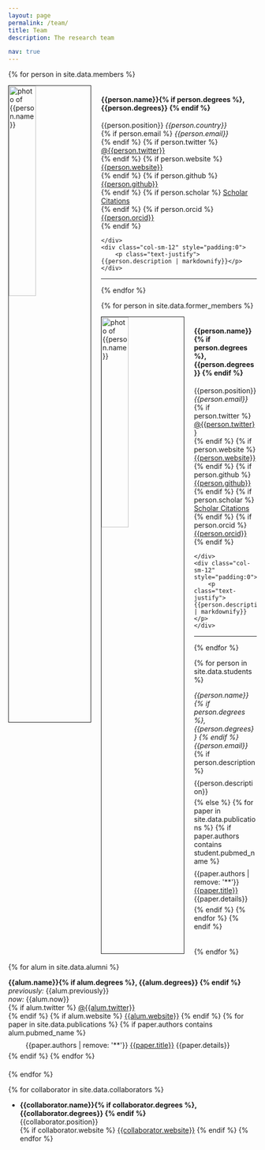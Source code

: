 ```yaml
---
layout: page
permalink: /team/
title: Team
description: The research team

nav: true
---
```


<!--- #### Current Members --->

{% for person in site.data.members %}

<!-- The paddingtop and margin-top edits allow anchors to link properly. -->
<div class="clearfix" id = "{{person.name | replace: ' ', '-'}}" style="padding-top: 60px; margin-top: -60px;">
    <img style="border:1px solid; float: left; width: 33%; margin-right: 20px;" src="{{ person.image | prepend: '/assets/img/' | prepend: site.baseurl | prepend: site.url }}" alt="photo of {{person.name}}">
    <div>
        <h4>{{person.name}}{% if person.degrees %}, {{person.degrees}} {% endif %}</h4> 
        {{person.position}}
        <i class="fa fa-flag"></i> <em>{{person.country}}</em> <br>
        <!--<i class="fa fa-envelope"></i> <em>{{person.partner}}</em> <br>-->
        {% if person.email %}
          <i class="fa fa-envelope"></i> <em>{{person.email}}</em> <br>
        {% endif %}
        {% if person.twitter %}
          <i class="fab fa-twitter"></i> <a href= "http://twitter.com/{{person.twitter}}" target="_blank"> @{{person.twitter}} </a> <br>
        {% endif %}
        {% if person.website %}
          <i class="fa fa-globe"></i> <a href= "{{person.website}}" target="_blank">{{person.website}}</a> <br>
        {% endif %}
        {% if person.github %}
          <i class="fab fa-github"></i> <a href= "https://github.com/{{person.github}}" target="_blank"> {{person.github}} </a> <br>
        {% endif %}
        {% if person.scholar %}
          <i class="ai ai-google-scholar"></i> <a href= "http://scholar.google.com/citations?user={{person.scholar}}" target="_blank"> Scholar Citations </a> <br>
        {% endif %}
        {% if person.orcid %}
          <i class="ai ai-orcid"></i> <a href="http://{{person.orcid}}" target="_blank"> {{person.orcid}}</a> <br>
        {% endif %}

    </div>
    <div class="col-sm-12" style="padding:0">
        <p class="text-justify">{{person.description | markdownify}}</p>
    </div>
</div>
<hr>
{% endfor %}

<!-- #### Former Members -->


{% for person in site.data.former_members %}

<!-- The paddingtop and margin-top edits allow anchors to link properly. -->
<div class="clearfix" id = "{{person.name | replace: ' ', '-'}}" style="padding-top: 60px; margin-top: -60px;">
    <img style="border:1px solid; float: left; width: 33%; margin-right: 20px;" src="{{ person.image | prepend: '/assets/img/' | prepend: site.baseurl | prepend: site.url }}" alt="photo of {{person.name}}">
    <div>
        <h4>{{person.name}}{% if person.degrees %}, {{person.degrees}} {% endif %}</h4> 
        {{person.position}} <br>
        <i class="fa fa-envelope"></i> <em>{{person.email}}</em> <br>
        {% if person.twitter %}
          <i class="fab fa-twitter"></i> <a href= "http://twitter.com/{{person.twitter}}" target="_blank"> @{{person.twitter}} </a> <br>
        {% endif %}
        {% if person.website %}
          <i class="fa fa-globe"></i> <a href= "{{person.website}}" target="_blank">{{person.website}}</a> <br>
        {% endif %}
        {% if person.github %}
          <i class="fab fa-github"></i> <a href= "https://github.com/{{person.github}}" target="_blank"> {{person.github}} </a> <br>
        {% endif %}
        {% if person.scholar %}
          <i class="ai ai-google-scholar"></i> <a href= "http://scholar.google.com/citations?user={{person.scholar}}" target="_blank"> Scholar Citations </a> <br>
        {% endif %}
        {% if person.orcid %}
          <i class="ai ai-orcid"></i> <a href="http://{{person.orcid}}" target="_blank"> {{person.orcid}}</a> <br>
        {% endif %}

    </div>
    <div class="col-sm-12" style="padding:0">
        <p class="text-justify">{{person.description | markdownify}}</p>
    </div>
</div>
<hr>
{% endfor %}



<!--## students-->
{% for person in site.data.students %}

<!-- The paddingtop and margin-top edits allow anchors to link properly. -->
<div id = "{{person.name | replace: ' ', '-'}}" class="row" style="padding-top: 60px; margin-top: -60px; padding-bottom: 20px; margin-left:0">
  <i>{{person.name}}{% if person.degrees %}, {{person.degrees}} {% endif %}</i> <br> 
  <i class="fa fa-envelope"></i> <em>{{person.email}}</em> <br>
  {% if person.description %}
  <div style="margin-left: 2.5em; padding-top: 8px; padding-bottom: 5px; ">{{person.description}}</div>
  {% else %}
  {% for paper in site.data.publications %}
  {% if paper.authors contains student.pubmed_name %}
  <div style="margin-left: 2.5em; padding-top: 8px; padding-bottom: 5px; ">{{paper.authors | remove: '**'}} <a href="/papers/index.html#{{paper.title}}">{{paper.title}}</a> {{paper.details}}</div>
  {% endif %}
  {% endfor %}
  {% endif %}
</div>

{% endfor %}
<!------->

<!--## alumni-->
{% for alum in site.data.alumni %}

<!-- The paddingtop and margin-top edits allow anchors to link properly. -->
<div id = "{{alum.name | replace: ' ', '-'}}" class="row" style="padding-top: 60px; margin-top: -60px; padding-bottom: 20px;">
  <strong>{{alum.name}}{% if alum.degrees %}, {{alum.degrees}} {% endif %}</strong> <br>
  <i>previously:</i> {{alum.previously}} <br>
  <i>now:</i> {{alum.now}}<br>
    {% if alum.twitter %}
      <i class="fab fa-twitter"></i> <a href= "http://twitter.com/{{alum.twitter}}" target="_blank"> @{{alum.twitter}} </a> <br>
    {% endif %}
    {% if alum.website %} <i class="fa fa-globe"></i> <a href= "{{alum.website}}" target="_blank">{{alum.website}}</a>  {% endif %}
    {% for paper in site.data.publications %}
  {% if paper.authors contains alum.pubmed_name %}
  <div style="margin-left: 2.5em; padding-top: 8px; padding-bottom: 5px; ">{{paper.authors | remove: '**'}} <a href="/papers/index.html#{{paper.title | replace: ' ', '-' |  remove: '.'}}">{{paper.title}}</a> {{paper.details}}</div>
  {% endif %}
  {% endfor %}
</div>
{% endfor %}

<!------->

<!--## collaborators-->

{% for collaborator in site.data.collaborators %}
- <strong>{{collaborator.name}}{% if collaborator.degrees %}, {{collaborator.degrees}} {% endif %}</strong>  
  {{collaborator.position}}  
  {% if collaborator.website %} <i class="fa fa-globe"></i> <a href= "{{collaborator.website}}" target="_blank">{{collaborator.website}}</a>  {% endif %}
{% endfor %}
